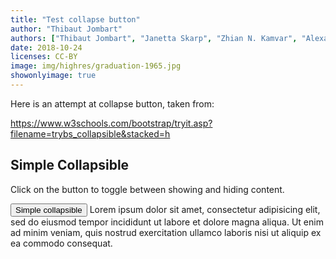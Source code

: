 ```yaml
---
title: "Test collapse button"
author: "Thibaut Jombart"
authors: ["Thibaut Jombart", "Janetta Skarp", "Zhian N. Kamvar", "Alexander Spina", "Patrick Keating"]
date: 2018-10-24
licenses: CC-BY
image: img/highres/graduation-1965.jpg
showonlyimage: true
---
```


Here is an attempt at collapse button, taken from:

<https://www.w3schools.com/bootstrap/tryit.asp?filename=trybs_collapsible&stacked=h>

<!-- <div class="container"> -->
<!--   <h2>Simple Collapsible</h2> -->
<!--   <p>Click on the button to toggle between showing and hiding content.</p> -->
<!--   <button type="button" class="btn btn-info" data-toggle="collapse" data-target="#demo">Simple collapsible</button> -->
<!--   <div id="demo" class="collapse"> -->
<!--     Lorem ipsum dolor sit amet, consectetur adipisicing elit, -->
<!--     sed do eiusmod tempor incididunt ut labore et dolore magna aliqua. Ut enim ad minim veniam, -->
<!--     quis nostrud exercitation ullamco laboris nisi ut aliquip ex ea commodo consequat. -->
<!--   </div> -->
<!-- </div> -->



<h2>
Simple Collapsible
</h2>
<p>
Click on the button to toggle between showing and hiding content.
</p>
<button type="button" class="btn btn-info" data-toggle="collapse" data-target="#demo">
Simple collapsible
</button>
    Lorem ipsum dolor sit amet, consectetur adipisicing elit,
    sed do eiusmod tempor incididunt ut labore et dolore magna aliqua. Ut enim ad minim veniam,
    quis nostrud exercitation ullamco laboris nisi ut aliquip ex ea commodo consequat.
